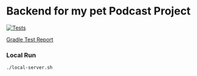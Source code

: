 # Backend for my pet Podcast Project 

[![Tests](https://github.com/alexey-ulashchick/podcast-backend/actions/workflows/github-actions.yml/badge.svg)](https://github.com/alexey-ulashchick/podcast-backend/actions/workflows/github-actions.yml) 

[Gradle Test Report](https://alexey-ulashchick.github.io/podcast-backend/index.html)


### Local Run
`./local-server.sh`
